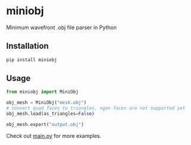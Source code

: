# miniobj
Minimum wavefront .obj file parser in Python

## Installation
```bash
pip install miniobj
```

## Usage
```python
from miniobj import MiniObj

obj_mesh = MiniObj("mesh.obj")
# convert quad faces to triangles, ngon faces are not supported yet
obj_mesh.load(as_triangles=False)

obj_mesh.export("output.obj")
```

Check out [main.py](main.py) for more examples.

